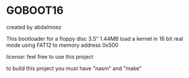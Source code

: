 # GOBOOT16
created by abdalmoez

This bootloader for a floppy disc 3.5" 1.44MB 
load a kernel in 16 bit real mode using FAT12
to memory address 0x500

license: feel free to use this project


to build this project you must have "nasm" and "make"